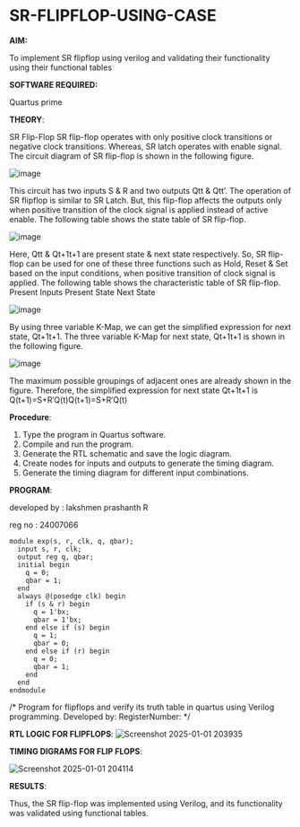 # SR-FLIPFLOP-USING-CASE

**AIM:**

To implement  SR flipflop using verilog and validating their functionality using their functional tables

**SOFTWARE REQUIRED:**

Quartus prime

**THEORY**:

SR Flip-Flop SR flip-flop operates with only positive clock transitions or negative clock transitions. Whereas, SR latch operates with enable signal. The circuit diagram of SR flip-flop is shown in the following figure.

![image](https://github.com/naavaneetha/SR-FLIPFLOP-USING-CASE/assets/154305477/0f710028-ad52-4d3e-9276-8714cf023a25)

 
This circuit has two inputs S & R and two outputs Qtt & Qtt’. The operation of SR flipflop is similar to SR Latch. But, this flip-flop affects the outputs only when positive transition of the clock signal is applied instead of active enable. The following table shows the state table of SR flip-flop.

![image](https://github.com/naavaneetha/SR-FLIPFLOP-USING-CASE/assets/154305477/dabfc4f4-87e3-4cbc-9472-f89ee1b5ed30)

 
Here, Qtt & Qt+1t+1 are present state & next state respectively. So, SR flip-flop can be used for one of these three functions such as Hold, Reset & Set based on the input conditions, when positive transition of clock signal is applied. The following table shows the characteristic table of SR flip-flop. Present Inputs Present State Next State

![image](https://github.com/naavaneetha/SR-FLIPFLOP-USING-CASE/assets/154305477/dd90d16c-aec5-4290-a586-e2346b1e9eb5)

 
By using three variable K-Map, we can get the simplified expression for next state, Qt+1t+1. The three variable K-Map for next state, Qt+1t+1 is shown in the following figure.

![image](https://github.com/naavaneetha/SR-FLIPFLOP-USING-CASE/assets/154305477/473efad6-d70b-4ca7-aeb7-898bbfca319f)

 
The maximum possible groupings of adjacent ones are already shown in the figure. Therefore, the simplified expression for next state Qt+1t+1 is Q(t+1)=S+R′Q(t)Q(t+1)=S+R′Q(t)

**Procedure**:
 1. Type the program in Quartus software.
 2. Compile and run the program.
 3. Generate the RTL schematic and save the logic diagram.
 4. Create nodes for inputs and outputs to generate the timing diagram.
 5. Generate the timing diagram for different input combinations.



**PROGRAM**:

 developed by :  lakshmen prashanth R
 
 reg no :  24007066

```
module exp(s, r, clk, q, qbar);
  input s, r, clk;
  output reg q, qbar;
  initial begin
    q = 0;
    qbar = 1;
  end
  always @(posedge clk) begin
    if (s & r) begin
      q = 1'bx;
      qbar = 1'bx;
    end else if (s) begin
      q = 1;
      qbar = 0;
    end else if (r) begin
      q = 0;
      qbar = 1;
    end
  end
endmodule
```

/* Program for flipflops and verify its truth table in quartus using Verilog programming. Developed by: RegisterNumber:
*/

**RTL LOGIC FOR FLIPFLOPS**:
![Screenshot 2025-01-01 203935](https://github.com/user-attachments/assets/dc7d1c0a-51e7-49e1-b99a-e1ecdf27db96)


**TIMING DIGRAMS FOR FLIP FLOPS**:

![Screenshot 2025-01-01 204114](https://github.com/user-attachments/assets/8c6a44b0-7be4-420e-9efc-e9443c9e75c7)


**RESULTS**:

Thus, the SR flip-flop was implemented using Verilog, and its functionality was validated using functional tables.
